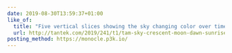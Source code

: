 ```yaml
---
date: 2019-08-30T13:59:37+01:00
like_of:
  title: "Five vertical slices showing the sky changing color over time as viewed from Mt. Tam"
  url: http://tantek.com/2019/241/t1/tam-sky-crescent-moon-dawn-sunrise
posting_method: https://monocle.p3k.io/
---
```

